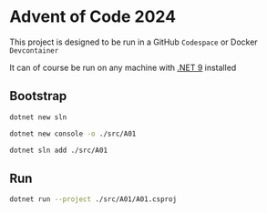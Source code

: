 # Advent of Code 2024

This project is designed to be run in a GitHub `Codespace` or Docker `Devcontainer`

It can of course be run on any machine with [.NET 9](https://dotnet.microsoft.com/en-us/download/dotnet/9.0) installed

## Bootstrap

```sh
dotnet new sln

dotnet new console -o ./src/A01

dotnet sln add ./src/A01
```

## Run

```sh
dotnet run --project ./src/A01/A01.csproj
```
